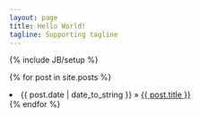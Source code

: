 ```yaml
---
layout: page
title: Hello World!
tagline: Supporting tagline
---
```

{% include JB/setup %}


{% for post in site.posts %}
  <li><span>{{ post.date | date_to_string }}</span> &raquo; <a href="{{ BASE_PATH }}{{ post.url }}">{{ post.title }}</a></li>
{% endfor %}

